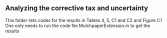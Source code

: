 ## Analyzing the corrective tax and uncertainty
This folder lists codes for the results in Tables 4, 5, C1 and C2 and Figure C1<br />
One only needs to run the code file MulchpaperExtension.m to get the results

